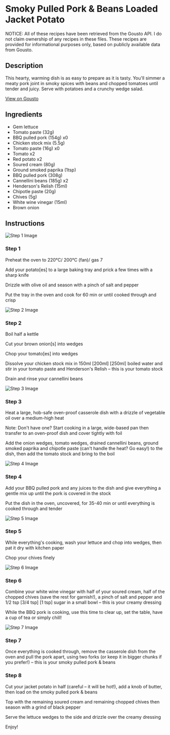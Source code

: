 # Smoky Pulled Pork & Beans Loaded Jacket Potato

NOTICE: All of these recipes have been retrieved from the Gousto API. I do not claim ownership of any recipes in these files. These recipes are provided for informational purposes only, based on publicly available data from Gousto.

## Description

This hearty, warming dish is as easy to prepare as it is tasty. You'll simmer a meaty pork joint in smoky spices with beans and chopped tomatoes until tender and juicy. Serve with potatoes and a crunchy wedge salad. 

[View on Gousto](https://www.gousto.co.uk/recipes/cookbook/smoky-pulled-pork-beans-loaded-jacket-potato)

## Ingredients

- Gem lettuce
- Tomato paste (32g)
- BBQ pulled pork (154g) x0
- Chicken stock mix (5.5g)
- Tomato paste (16g) x0
- Tomato x2
- Red potato x2
- Soured cream (80g)
- Ground smoked paprika (1tsp)
- BBQ pulled pork (308g)
- Cannellini beans (185g) x2
- Henderson's Relish (15ml)
- Chipotle paste (20g)
- Chives (5g)
- White wine vinegar (15ml)
- Brown onion

## Instructions

![Step 1 Image](https://production-media.gousto.co.uk/cms/recipe-step-image/step-1-1644330213512-x200.jpg)

### Step 1

Preheat the oven to 220°C/ 200°C (fan)/ gas 7

Add your potato[es] to a large baking tray and prick a few times with a sharp knife

Drizzle with olive oil and season with a pinch of salt and pepper

Put the tray in the oven and cook for 60 min or until cooked through and crisp

![Step 2 Image](https://production-media.gousto.co.uk/cms/recipe-step-image/step-2-1644330218536-x200.jpg)

### Step 2

Boil half a kettle

Cut your brown onion[s] into wedges

Chop your tomato[es] into wedges

Dissolve your chicken stock mix in 150ml <span class="text-purple">[200ml]</span> <span class="text-danger">[250ml] </span>boiled water and stir in your tomato paste and Henderson's Relish – this is your tomato stock

Drain and rinse your cannellini beans

![Step 3 Image](https://production-media.gousto.co.uk/cms/recipe-step-image/step-3-1644330226420-x200.jpg)

### Step 3

Heat a large, hob-safe oven-proof casserole dish with a drizzle of vegetable oil over a medium-high heat

Note: Don't have one? Start cooking in a large, wide-based pan then transfer to an oven-proof dish and cover tightly with foil

Add the onion wedges, tomato wedges, drained cannellini beans, ground smoked paprika and chipotle paste (can't handle the heat? Go easy!) to the dish, then add the tomato stock and bring to the boil

![Step 4 Image](https://production-media.gousto.co.uk/cms/recipe-step-image/step-4-1644330246644-x200.jpg)

### Step 4

Add your BBQ pulled pork and any juices to the dish and give everything a gentle mix up until the pork is covered in the stock

Put the dish in the oven, uncovered, for 35-40 min or until everything is cooked through and tender

![Step 5 Image](https://production-media.gousto.co.uk/cms/recipe-step-image/step-5-1644330257988-x200.jpg)

### Step 5

While everything's cooking, wash your lettuce and chop into wedges, then pat it dry with kitchen paper

Chop your chives finely

![Step 6 Image](https://production-media.gousto.co.uk/cms/recipe-step-image/step-6-1644330281669-x200.jpg)

### Step 6

Combine your white wine vinegar with half of your soured cream, half of the chopped chives (save the rest for garnish!), a pinch of salt and pepper and 1/2 tsp <span class="text-purple">[3/4 tsp]</span> <span class="text-danger">[1 tsp]</span> sugar in a small bowl – this is your creamy dressing

While the BBQ pork is cooking, use this time to clear up, set the table, have a cup of tea or simply chill!

![Step 7 Image](https://production-media.gousto.co.uk/cms/recipe-step-image/step-7-1644330289981-x200.jpg)

### Step 7

Once everything is cooked through, remove the casserole dish from the oven and pull the pork apart, using two forks (or keep it in bigger chunks if you prefer!) – this is your smoky pulled pork & beans

### Step 8

Cut your jacket potato in half (careful – it will be hot!), add a knob of butter, then load on the smoky pulled pork & beans

Top with the remaining soured cream and remaining chopped chives then season with a grind of black pepper

Serve the lettuce wedges to the side and drizzle over the creamy dressing

Enjoy!

